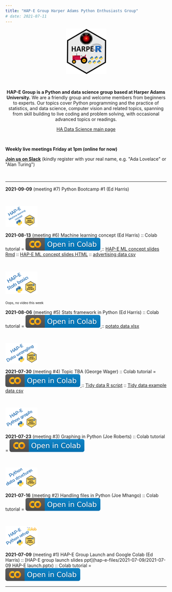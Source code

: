 ```yaml
---
title: "HAP-E Group Harper Adams Python Enthusiasts Group"
# date: 2021-07-11
---
```


<center>
   <img src="../img/HAP-E-logo.png" alt="HARUG" width="125"/>

&nbsp;

**HAP-E Group is a Python and data science group based at Harper Adams University.** We are a friendly group and welcome members from beginners to experts.  Our topics cover Python programming and the practice of statistics, and data science, computer vision and related topics, spanning from skill building to live coding and problem solving, with occasional advanced topics or readings.

[HA Data Science main page](https://ha-data-science.github.io/)
</center>

&nbsp;

**Weekly live meetings Friday at 1pm (online for now)**

[**Join us on Slack**](https://join.slack.com/t/harper-adams-rug/shared_invite/zt-azcm9z6s-WsY9JXvAs8DW1DLQuU3USg) (kindly register with your real name, e.g. "Ada Lovelace" or "Alan Turing")

&nbsp;

___

**2021-09-09** (meeting #7) Python Bootcamp #1 (Ed Harris)

&nbsp;

<a href="https://youtu.be/tSq2GpnBfho" target="_blank">
<img src="hap-e-files/2021-08-13/img/hap-e-ml-concept.png" width="100" alt="Meeting thumbnail"/>
</a> 


**2021-08-13** (meeting #6) Machine learning concept (Ed Harris) ::
Colab tutorial =  <a href="https://colab.research.google.com/github/ha-data-science/ha-data-science.github.io/blob/main/pages/hap-e-files/2021-08-13/HAP-E_ML_linear_regression.ipynb" target="_blank">
    <img class="colab-badge" src="../img/colab-open.svg" alt="Colab Notebook"/>
  </a> ::
[HAP-E ML concept slides Rmd](hap-e-files\2021-08-13/HAP-E-ml-intro-slides.Rmd) ::
[HAP-E ML concept slides HTML](hap-e-files\2021-08-13/HAP-E-ml-intro-slides.html) ::
[advertising data csv](https://github.com/ha-data-science/ha-data-science.github.io/blob/main/pages/hap-e-files/2021-08-13/data/Advertising.csv)

&nbsp;


<a href="" target="_blank">
<img src="hap-e-files/2021-08-06/img/stats.png" width="100" alt="Meeting thumbnail"/>
</a> 

 <font size="1"> Oops, no video this week </font> 

**2021-08-06** (meeting #5) Stats framework in Python (Ed Harris) ::
Colab tutorial =  <a href="https://colab.research.google.com/github/ha-data-science/ha-data-science.github.io/blob/main/pages/hap-e-files/2021-08-06/HAP-E-05-basic-stats.ipynb" target="_blank">
    <img class="colab-badge" src="../img/colab-open.svg" alt="Colab Notebook"/>
  </a> ::
[potato data xlsx](hap-e-files/2021-08-06/potatoes.xlsx) 

&nbsp;

<a href="https://youtu.be/gf9qFpdOr0Q" target="_blank">
<img src="hap-e-files/2021-07-30/img/hap-e-data-wrangling.png" width="100" alt="Meeting thumbnail"/>
</a> 

**2021-07-30** (meeting #4) Topic TBA (George Wager) ::
Colab tutorial =  <a href="https://colab.research.google.com/github/ha-data-science/ha-data-science.github.io/blob/main/pages/hap-e-files/2021-07-30/Data-Tidying.ipynb" target="_blank">
    <img class="colab-badge" src="../img/colab-open.svg" alt="Colab Notebook"/>
  </a> ::
[Tidy data R script](hap-e-files/2021-07-30/studentperformancecomparisonscript.R) ::
[Tidy data example data csv](hap-e-files/2021-07-30/studentperformance.csv)

&nbsp;

<a href="https://youtu.be/4iyW0ZSkfMw" target="_blank">
<img src="hap-e-files/2021-07-23/img/hap-e-python-graphs.png" width="100" alt="Meeting thumbnail"/>
</a> 

**2021-07-23** (meeting #3) Graphing in Python (Joe Roberts) ::
Colab tutorial =  <a href="https://colab.research.google.com/github/ha-data-science/ha-data-science.github.io/blob/main/pages/hap-e-files/2021-07-23/Data_Visualisation_w_Python_(2021_07_23).ipynb" target="_blank">
    <img class="colab-badge" src="../img/colab-open.svg" alt="Colab Notebook"/>
  </a>

&nbsp;

<a href="https://youtu.be/jNNn1pO6-jg" target="_blank">
<img src="hap-e-files/2021-07-16/img/hap-e-data-struc.png" width="100" alt="Meeting thumbnail"/>
</a> 

**2021-07-16** (meeting #2) Handling files in Python (Joe Mhango) ::
Colab tutorial =  <a href="https://colab.research.google.com/github/ha-data-science/ha-data-science.github.io/blob/main/pages/hap-e-files/2021-07-16/basicPandasCode.ipynb" target="_blank">
    <img class="colab-badge" src="../img/colab-open.svg" alt="Colab Notebook"/>
  </a>
  
&nbsp;

<a href="https://youtu.be/snDhuPKOTWE" target="_blank">
<img src="hap-e-files/2021-07-09/img/hap-e-python-setup.png" width="100" alt="Meeting thumbnail"/>
</a> 

**2021-07-09** (meeting #1) HAP-E Group Launch and Google Colab (Ed Harris) ::
[HAP-E group launch slides ppt](hap-e-files/2021-07-09/2021-07-09 HAP-E launch.pptx) ::
Colab tutorial =  <a href="https://colab.research.google.com/github/ha-data-science/ha-data-science.github.io/blob/main/pages/hap-e-files/2021-07-09/HAP-E-colab-tutorial.ipynb" target="_blank">
    <img class="colab-badge" src="../img/colab-open.svg" alt="Colab Notebook"/>
  </a>
 
___

 
&nbsp;

